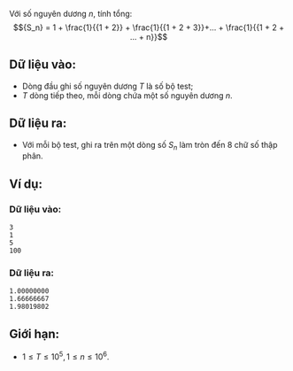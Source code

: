 Với số nguyên dương $n$, tính tổng:
 $${S_n} = 1 + \frac{1}{{1 + 2}} + \frac{1}{{1 + 2 + 3}}+... + \frac{1}{{1 + 2 + ... + n}}$$

## Dữ liệu vào:
- Dòng đầu ghi số nguyên dương $T$ là số bộ test;
- $T$ dòng tiếp theo, mỗi dòng chứa một số nguyên dương $n$.

## Dữ liệu ra:
- Với mỗi bộ test, ghi ra trên một dòng số $S_n$ làm tròn đến $8$ chữ số thập phân.

## Ví dụ:
### Dữ liệu vào:
```
3
1
5
100
```

### Dữ liệu ra:
```
1.00000000
1.66666667
1.98019802
```

## Giới hạn:
- $1 ≤ T ≤ 10^5, 1 ≤ n ≤ 10^6$.